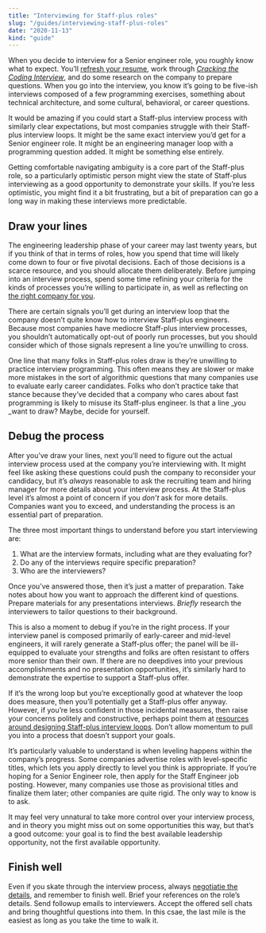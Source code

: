 ```yaml
---
title: "Interviewing for Staff-plus roles"
slug: "/guides/interviewing-staff-plus-roles"
date: "2020-11-13"
kind: "guide"
---
```



When you decide to interview for a Senior engineer role, you roughly know what to expect. You’ll [refresh your resume](https://thetechresume.com), work through _[Cracking the Coding Interview]( http://www.crackingthecodinginterview.com)_, and do some research on the company to prepare questions. When you go into the interview, you know it’s going to be five-ish interviews composed of a few programming exercises, something about technical architecture, and some cultural, behavioral, or career questions.

It would be amazing if you could start a Staff-plus interview process with similarly clear expectations, but most companies struggle with their Staff-plus interview loops. It might be the same exact interview you’d get for a Senior engineer role. It might be an engineering manager loop with a programming question added. It might be something else entirely.

Getting comfortable navigating ambiguity is a core part of the Staff-plus role, so a particularly optimistic person might view the state of Staff-plus interviewing as a good opportunity to demonstrate your skills. If you’re less optimistic, you might find it a bit frustrating, but a bit of preparation can go a long way in making these interviews more predictable.

## Draw your lines

The engineering leadership phase of your career may last twenty years, but if you think of that in terms of roles, how you spend that time will likely come down to four or five pivotal decisions. Each of those decisions is a scarce resource, and you should allocate them deliberately. Before jumping into an interview process, spend some time refining your criteria for the kinds of processes you’re willing to participate in, as well as reflecting on [the right company for you](https://staffeng.com/guides/finding-the-right-company).

There are certain signals you’ll get during an interview loop that the company doesn’t quite know how to interview Staff-plus engineers. Because most companies have mediocre Staff-plus interview processes, you shouldn’t automatically opt-out of poorly run processes, but you should consider which of those signals represent a line you’re unwilling to cross.

One line that many folks in Staff-plus roles draw is they’re unwilling to practice interview programming. This often means they are slower or make more mistakes in the sort of algorithmic questions that many companies use to evaluate early career candidates. Folks who don’t practice take that stance because they’ve decided that a company who cares about fast programming is likely to misuse its Staff-plus engineer. Is that a line _you _want to draw? Maybe, decide for yourself.

## Debug the process

After you’ve draw your lines, next you’ll need to figure out the actual interview process used at the company you’re interviewing with. It might feel like asking these questions could push the company to reconsider your candidacy, but it’s _always_ reasonable to ask the recruiting team and hiring manager for more details about your interview process. At the Staff-plus level it’s almost a point of concern if you _don’t_ ask for more details. Companies want you to exceed, and understanding the process is an essential part of preparation.

The three most important things to understand before you start interviewing are:



1. What are the interview formats, including what are they evaluating for?
2. Do any of the interviews require specific preparation?
3. Who are the interviewers?

Once you’ve answered those, then it’s just a matter of preparation. Take notes about how you want to approach the different kind of questions. Prepare materials for any presentations interviews. _Briefly_ research the interviewers to tailor questions to their background.

This is also a moment to debug if you’re in the right process. If your interview panel is composed primarily of early-career and mid-level engineers, it will rarely generate a Staff-plus offer; the panel will be ill-equipped to evaluate your strengths and folks are often resistant to offers more senior than their own. If there are no deepdives into your previous accomplishments and no presentation opportunities, it’s similarly hard to demonstrate the expertise to support a Staff-plus offer.

If it’s the wrong loop but you’re exceptionally good at whatever the loop does measure, then you’ll potentially get a Staff-plus offer anyway. However, if you’re less confident in those incidental measures, then raise your concerns politely and constructive, perhaps point them at [resources around designing Staff-plus interview loops](https://staffeng.com/guides/staff-plus-interview-process). Don’t allow momentum to pull you into a process that doesn’t support your goals.

It’s particularly valuable to understand is when leveling happens within the company’s progress. Some companies advertise roles with level-specific titles, which lets you apply directly to level you think is appropriate. If you’re hoping for a Senior Engineer role, then apply for the Staff Engineer job posting. However, many companies use those as provisional titles and finalize them later; other companies are quite rigid. The only way to know is to ask.

It may feel very unnatural to take more control over your interview process, and in theory you might miss out on some opportunities this way, but that’s a good outcome: your goal is to find the best available leadership opportunity, not the first available opportunity.

## Finish well

Even if you skate through the interview process, always [negotiatie the details](https://staffeng.com/guides/negotiating-the-offer), and remember to finish well. Brief your references on the role’s details. Send followup emails to interviewers. Accept the offered sell chats and bring thoughtful questions into them. In this csae, the last mile is the easiest as long as you take the time to walk it.